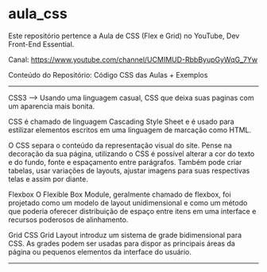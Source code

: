 # aula_css
Este repositório pertence a Aula de CSS (Flex e Grid) no YouTube, Dev Front-End Essential.

Canal: https://www.youtube.com/channel/UCMIMUD-RbbByupGyWqG_7Yw

Conteúdo do Repositório: Código CSS das Aulas + Exemplos

***********************************************************************************************************************************************************************************

CSS3 --> Usando uma linguagem casual, CSS que deixa suas paginas com um aparencia mais bonita. 

CSS é chamado de linguagem Cascading Style Sheet e é usado para estilizar elementos escritos em uma linguagem de marcação como HTML. 

O CSS separa o conteúdo da representação visual do site. Pense na decoração da sua página, utilizando o CSS é possível alterar a cor do texto e do fundo, fonte e espaçamento entre parágrafos. Também pode criar tabelas, usar variações de layouts, ajustar imagens para suas respectivas telas e assim por diante.

Flexbox
O Flexible Box Module, geralmente chamado de flexbox, foi projetado como um modelo de layout unidimensional e como um método que poderia oferecer distribuição de espaço entre itens em uma interface e recursos poderosos de alinhamento. 

Grid
CSS Grid Layout introduz um sistema de grade bidimensional para CSS. As grades podem ser usadas para dispor as principais áreas da página ou pequenos elementos da interface do usuário.


***********************************************************************************************************************************************************************************
